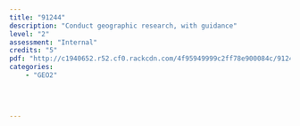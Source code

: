 ```yaml
---
title: "91244"
description: "Conduct geographic research, with guidance"
level: "2"
assessment: "Internal"
credits: "5"
pdf: "http://c1940652.r52.cf0.rackcdn.com/4f95949999c2ff78e900084c/91244.pdf"
categories:
    - "GEO2"
    
    
    
    
---
```

